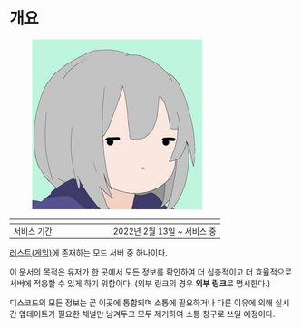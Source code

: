 # 개요

<div align="left">

<figure><img src=".gitbook/assets/UOEPIy5.jpg" alt=""><figcaption></figcaption></figure>

</div>

<table data-header-hidden><thead><tr><th width="162"></th><th></th></tr></thead><tbody><tr><td>서비스 기간</td><td>2022년 2월 13일 ~ 서비스 중</td></tr></tbody></table>

[러스트(게임)](https://namu.wiki/w/%EB%9F%AC%EC%8A%A4%ED%8A%B8\(%EA%B2%8C%EC%9E%84\))에 존재하는 모드 서버 중 하나이다.

이 문서의 목적은 유저가 한 곳에서 모든 정보를 확인하여 더 심층적이고 더 효율적으로 서버에 적응할 수 있게 하기 위함이다. (외부 링크의 경우 **외부 링크**로 명시한다.)

디스코드의 모든 정보는 곧 이곳에 통합되며 소통에 필요하거나 다른 이유에 의해 실시간 업데이트가 필요한 채널만 남겨두고 모두 제거하여 소통 창구로 쓰일 예정이다.
